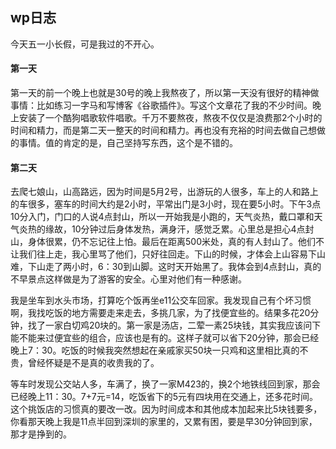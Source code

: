 ## wp日志

今天五一小长假，可是我过的不开心。

#### 第一天
第一天的前一个晚上也就是30号的晚上我熬夜了，所以第一天没有很好的精神做事情：比如练习一字马和写博客《谷歌插件》。写这个文章花了我的不少时间。晚上安装了一个酷狗唱歌软件唱歌。千万不要熬夜，熬夜不仅仅是浪费那2个小时的时间和精力，而是第二天一整天的时间和精力。再也没有充裕的时间去做自己想做的事情。值的肯定的是，自己坚持写东西，这个是不错的。

#### 第二天
去爬七娘山，山高路远，因为时间是5月2号，出游玩的人很多，车上的人和路上的车很多，塞车的时间大约是2小时，平常出门是3小时，现在要5小时。下午3点10分入门，门口的人说4点封山，所以一开始我是小跑的，天气炎热，戴口罩和天气炎热的缘故，10分钟过后身体发热，满身汗，感觉乏累。心里总是担心4点封山，身体很累，仍不忘记往上怕。最后在距离500米处，真的有人封山了。他们不让我们往上走，我心里骂了他们，只好往回走。下山的时候，才体会上山容易下山难，下山走了两小时，6：30到山脚。这时天开始黑了。我体会到4点封山，真的不早景点这样做是为了游客的安全。心里对他们有一种感谢。

我是坐车到水头市场，打算吃个饭再坐e11公交车回家。我发现自己有个坏习惯啊，我找吃饭的地方需要走来走去，多挑几家，为了找便宜些的。结果多花20分钟，找了一家白切鸡20块的。第一家是汤店，二荤一素25块钱，其实我应该问下能不能来过便宜些的组合，应该也是有的。这样子就可以省下20分钟，那会已经晚上7：30。吃饭的时候我突然想起在亲戚家买50块一只鸡和这里相比真的不贵，曾经怀疑是不是真的收贵我的了。

等车时发现公交站人多，车满了，换了一家M423的，换2个地铁线回到家，那会已经晚上11：30。7+7元=14，吃饭省下的5元有四块用在交通上，还多花时间。这个挑饭店的习惯真的要改一改。因为时间成本和其他成本加起来比5块钱要多，你看那天晚上我是11点半回到深圳的家里的，又累有困，要是早30分钟回到家，那才是挣到的。




